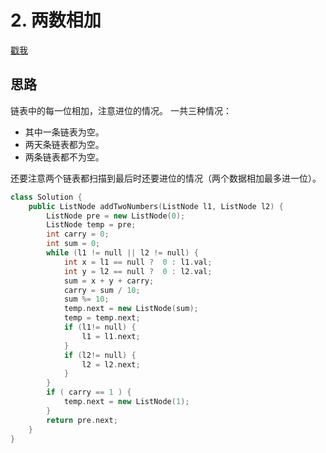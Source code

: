 
# 2. 两数相加
[戳我](https://leetcode-cn.com/problems/add-two-numbers/)
## 思路
链表中的每一位相加，注意进位的情况。
一共三种情况：
- 其中一条链表为空。
- 两天条链表都为空。
- 两条链表都不为空。

还要注意两个链表都扫描到最后时还要进位的情况（两个数据相加最多进一位）。

```cpp
class Solution {
    public ListNode addTwoNumbers(ListNode l1, ListNode l2) {
        ListNode pre = new ListNode(0);
        ListNode temp = pre;
        int carry = 0;
        int sum = 0;
        while (l1 != null || l2 != null) {
            int x = l1 == null ?  0 : l1.val;
            int y = l2 == null ?  0 : l2.val;
            sum = x + y + carry;
            carry = sum / 10;
            sum %= 10;
            temp.next = new ListNode(sum);
            temp = temp.next;
            if (l1!= null) {
                l1 = l1.next;
            }
            if (l2!= null) {
                l2 = l2.next;
            }
        }
        if ( carry == 1 ) {
            temp.next = new ListNode(1);
        }
        return pre.next;
    }
}
```

